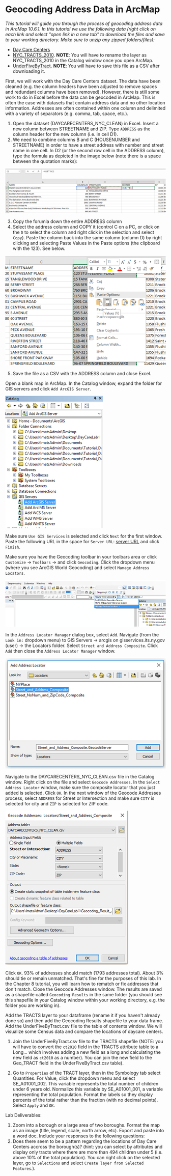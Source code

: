 # Geocoding Address Data in ArcMap

*This tutorial will guide you through the process of geocoding address data in ArcMap 10.6.1. In this tutorial we use the following data (right click on each link and select "open link in a new tab" to download the files and save to your working directory. Make sure to unzip any zipped folders/files):*

* [Day Care Centers](https://github.com/alisaalias/gis_tutorials/blob/alisaalias-patch-1/data/DAYCARECENTERS_NYC_CLEAN.xlsx)
* [NYC_TRACTS_2010](https://github.com/alisaalias/gis_tutorials/blob/alisaalias-patch-1/data/2010%20Census%20Tracts.zip). 
      **NOTE**: You will have to rename the layer as NYC_TRACTS_2010 in the Catalog window once you open ArcMap.
* [UnderFiveByTract](https://github.com/alisaalias/gis_tutorials/blob/alisaalias-patch-1/data/UnderFiveByTract.xlsx). **NOTE**: You will have to save this file as a CSV after downloading it.

First, we will work with the Day Care Centers dataset. The data have been cleaned (e.g. the column headers have been adjusted to remove spaces and redundant columns have been removed). However, there is still some work to do in Excel before the data can be geocoded in ArcMap. This is often the case with datasets that contain address data and no other location information. Addresses are often contained within one column and delimited with a variety of separators (e.g. comma, tab, space, etc.).  

1. Open the dataset (DAYCARECENTERS_NYC_CLEAN) in Excel. Insert a new column between STREETNAME and ZIP. Type `ADDRESS` as the column header for the new column (i.e. in cell D1).
2. We need to combine columns B and C (HOUSENUMBER and STREETNAME) in order to have a street address with number and street name in one cell. In D2 (or the second row cell in the ADDRESS column), type the formula as depicted in the image below (note there is a space between the quotation marks):

![t30-1.png](https://github.com/alisaalias/gis_tutorials/blob/alisaalias-patch-1/Images/t30-1.png)

3. Copy the forumla down the entire ADDRESS column
4. Select the address column and COPY it (control C on a PC, or click on the `D` to select the column and right click in the selection and select `Copy`). Paste the column back into the same column (column D) by right clicking and selecting Paste Values in the Paste options (the clipboard with the 123). See below.

![t30-2.png](https://github.com/alisaalias/gis_tutorials/blob/alisaalias-patch-1/Images/t30-2.png)

5. Save the file as a CSV with the ADDRESS column and close Excel.

Open a blank map in ArcMap. In the Catalog window, expand the folder for GIS servers and click `Add ArcGIS Server`.

![t30-3.png](https://github.com/alisaalias/gis_tutorials/blob/alisaalias-patch-1/Images/t30-3.png)

Make sure `Use GIS Services` is selected and click `Next` for the first window. Paste the following URL in the space for `Server URL`: [server URL](https://gisservices.its.ny.gov/arcgis/rest/services) and click `Finish`.

Make sure you have the Geocoding toolbar in your toolbars area or click `Customize` -> `Toolbars` -> and click `Geocoding`. Click the dropdown menu (where you see ArcGIS World Geocoding) and select `Manage Address Locators`.

![t30-4.png](https://github.com/alisaalias/gis_tutorials/blob/alisaalias-patch-1/Images/t30-4.png)

In the `Address Locator Manager` dialog box, select `Add`. Navigate (from the `Look in:` dropdown menu) to GIS Servers -> arcgis on gisservices.its.ny.gov (user) -> the Locators folder. Select `Street and Address Composite`. Click `Add` then close the `Address Locator Manager` window.

![t30-5.png](https://github.com/alisaalias/gis_tutorials/blob/alisaalias-patch-1/Images/t30-5.png)

Navigate to the DAYCARECENTERS_NYC_CLEAN.csv file in the Catalog window. Right click on the file and select `Geocode Addresses`. In the `Select Address Locator` window, make sure the composite locator that you just added is selected. Click `OK`. In the next window of the Geocode Addresses process, select `ADDRESS` for Street or Intersection and make sure `CITY` is selected for city and `ZIP` is selected for ZIP code.

![t30-6.png](https://github.com/alisaalias/gis_tutorials/blob/alisaalias-patch-1/Images/t30-6.png)

Click `OK`. 93\% of addresses should match (1793 addresses total). About 3\% should tie or remain unmatched. That's fine for the purposes of this lab. In the Chapter 8 tutorial, you will learn how to rematch or fix addresses that don't match. Close the Geocode Addresses window. The results are saved as a shapefile called `Geocoding Results` in the same folder (you should see this shapefile in your Catalog window within your working directory, e.g. the folder you are working in). 

Add the TRACTS layer to your dataframe (rename it if you haven't already done so) and then add the Geocoding Results shapefile to your data frame. Add the UnderFiveByTract.csv file to the table of contents window. We will visualize some Census data and compare the locations of daycare centers.

1. Join the UnderFiveByTract.csv file to the TRACTS shapefile (NOTE: you will have to convert the `ct2010` field in the TRACTS attribute table to a Long... which involves adding a new field as a long and calculating the new field as `ct2010` as a number). You can join the new field to the Geo_TRACT field in the UnderFiveByTract.csv table).

2. Go to `Properties` of the TRACT layer, then in the Symbology tab select Quantities. For Value, click the dropdown menu and select SE_A01001_002. This variable represents the total number of children under 6 years old. Normalize this variable by SE_A01001_001, a variable representing the total population. Format the labels so they display percents of the total rather than the fraction (with no decimal points). Select `Apply` and `OK`. 

Lab Deliverables:

1. Zoom into a borough or a large area of two boroughs. Format the map as an image (title, legend, scale, north arrow, etc). Export and paste into a word doc. 
Include your responses to the following questions:
2. Does there seem to be a pattern regarding the locations of Day Care Centers accross the borough(s)? (hint: you can select by attributes and display only tracts where there are more than 494 children under 5 (i.e. above 10% of the total population). You can right click on the selected layer, go to `Selections` and select `Create layer from Selected Features`.).







